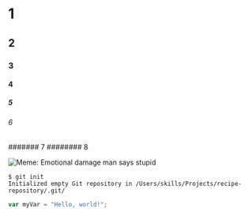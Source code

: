 # 1
## 2
### 3
#### 4
##### 5
###### 6
####### 7
######## 8


![Meme: Emotional damage man says stupid](https://imgs.search.brave.com/P3cY3NwMqV0S1Rawwnm-_gjwMfieyz-u0vSj7KegwR8/rs:fit:860:0:0:0/g:ce/aHR0cHM6Ly9pbWdz/LnNlYXJjaC5icmF2/ZS5jb20vX253QWtq/OTFQeUxSUWhKQ0hK/b01WOFhFR0d1TWV1/aXBtNjhkNks1RW14/ay9yczpmaXQ6NTAw/OjA6MDowL2c6Y2Uv/YUhSMGNITTZMeTl0/WldScC9ZUzUwWlc1/dmNpNWpiMjB2L1ls/OUVURWswYVRWZldV/VkIvUVVGQlRTOXpk/SFZ3YVdRdC9hV1Jw/YjNRdGMzUjFjR2xr/L0xtZHBaZy5naWY.gif)

```
$ git init
Initialized empty Git repository in /Users/skills/Projects/recipe-repository/.git/
```
``` javascript
var myVar = "Hello, world!";
```
